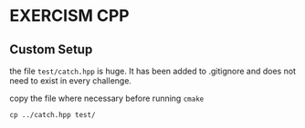 # EXERCISM CPP

## Custom Setup

the file `test/catch.hpp` is huge.
It has been added to .gitignore and does not need to exist in every challenge.

copy the file where necessary before running `cmake`

```console
cp ../catch.hpp test/
```
